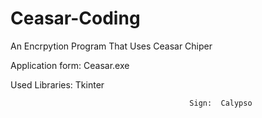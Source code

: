 # Ceasar-Coding

An Encrpytion Program That Uses Ceasar Chiper

Application form: Ceasar.exe

Used Libraries: Tkinter


                                            Sign:  Calypso
